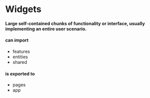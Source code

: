 # Widgets


#### Large self-contained chunks of functionality or interface, usually implementing an entire user scenario.


#### can import&#x20;

* features
* entities
* shared

#### &#xA;is exported to

* pages
* app